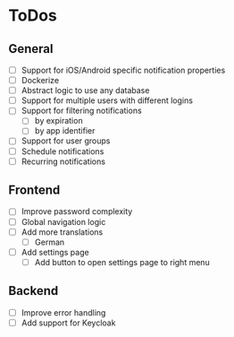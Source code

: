# ToDos

## General

- [ ] Support for iOS/Android specific notification properties
- [ ] Dockerize
- [ ] Abstract logic to use any database
- [ ] Support for multiple users with different logins
- [ ] Support for filtering notifications
    - [ ] by expiration
    - [ ] by app identifier
- [ ] Support for user groups
- [ ] Schedule notifications
- [ ] Recurring notifications

## Frontend

- [ ] Improve password complexity
- [ ] Global navigation logic
- [ ] Add more translations
    - [ ] German
- [ ] Add settings page
    - [ ] Add button to open settings page to right menu

## Backend

- [ ] Improve error handling
- [ ] Add support for Keycloak
